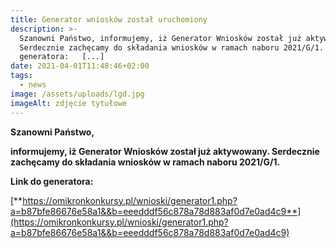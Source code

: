 ```yaml
---
title: Generator wniosków został uruchomiony
description: >-
  Szanowni Państwo, informujemy, iż Generator Wniosków został już aktywowany.
  Serdecznie zachęcamy do składania wniosków w ramach naboru 2021/G/1. Link do
  generatora:   [...]
date: 2021-04-01T11:48:46+02:00
tags:
  - news
image: /assets/uploads/lgd.jpg
imageAlt: zdjęcie tytułowe
---
```

**Szanowni Państwo,**

**informujemy, iż Generator Wniosków został już aktywowany. Serdecznie zachęcamy do składania wniosków w ramach naboru 2021/G/1.**

**Link do generatora:**

[**https://omikronkonkursy.pl/wnioski/generator1.php?a=b87bfe86676e58a1&&b=eeedddf56c878a78d883af0d7e0ad4c9**](https://omikronkonkursy.pl/wnioski/generator1.php?a=b87bfe86676e58a1&&b=eeedddf56c878a78d883af0d7e0ad4c9)
